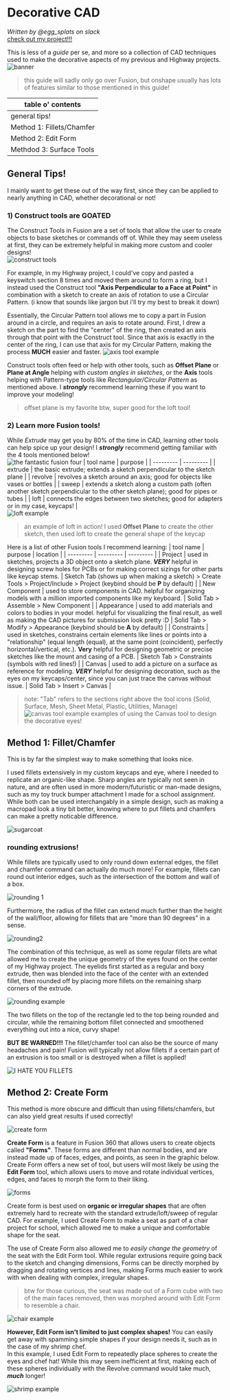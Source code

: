 # Decorative CAD

*Written by @egg_splats on slack* <br/>
[check out my project!!!](https://github.com/hunkegg/biblicallyaccuratekeyboard) <br/>

This is less of a *guide* per se, and more so a collection of CAD techniques used to make the decorative aspects of my previous and Highway projects. <br/>
![banner](https://github.com/user-attachments/assets/2908fd2c-f4b4-4bb6-90bb-b1bd5206d71c)
> this guide will sadly only go over Fusion, but onshape usually has lots of features similar to those mentioned in this guide!

| table o' contents |
| --------- |
| general tips! |
| Method 1: Fillets/Chamfer |
| Method 2: Edit Form |
| Methdod 3: Surface Tools |

## General Tips!
I mainly want to get these out of the way first, since they can be applied to nearly anything in CAD, whether decorational or not! <br/>

### 1) Construct tools are GOATED
The Construct Tools in Fusion are a set of tools that allow the user to create objects to base sketches or commands off of. While they may seem useless at first, they can be extremely helpful in making more custom and cooler designs! <br/>
![construct tools](https://github.com/user-attachments/assets/a59da974-a9f5-49fd-baa5-106cce42e248)

For example, in my Highway project, I could've copy and pasted a keyswitch section 8 times and moved them around to form a ring, but I instead used the Construct tool **"Axis Perpendicular to a Face at Point"** in combination with a sketch to create an axis of rotation to use a Circular Pattern. (i know that sounds like jargon but i'll try my best to break it down) <br/>

Essentially, the Circular Pattern tool allows me to copy a part in Fusion around in a circle, and requires an axis to rotate around. First, I drew a sketch on the part to find the "center" of the ring, then created an axis through that point with the Construct tool. Since that axis is exactly in the center of the ring, I can use that axis for my Circular Pattern, making the process **MUCH** easier and faster.
![axis tool example](https://github.com/user-attachments/assets/c9a08d54-061c-411d-8ec6-17604a5a10e4)

Construct tools often feed or help with other tools, such as **Offset Plane** or **Plane at Angle** helping with *custom angles in sketches*, or the **Axis** tools helping with Pattern-type tools like *Rectangular/Circular Pattern* as mentioned above. I ***strongly*** recommend learning these if you want to improve your modeling! <br/>
> offset plane is my favorite btw, super good for the loft tool!

### 2) Learn more Fusion tools!
While *Extrude* may get you by 80% of the time in CAD, learning other tools can help spice up your design! I ***strongly*** recommend getting familiar with the 4 tools mentioned below! <br/>
![the fantastic fusion four](https://github.com/user-attachments/assets/09390a8c-bb24-40b8-9be3-7ed394c72140)
| tool name | purpose |
| --------- | --------- |
| extrude | the basic extrude; extends a sketch perpendicular to the sketch plane |
| revolve | revolves a sketch around an axis; good for objects like vases or bottles |
| sweep | extends a sketch along a custom path (often another sketch perpendicular to the other sketch plane); good for pipes or tubes |
| loft | connects the edges between two sketches; good for adapters or in my case, keycaps! | <br/>
![loft example](https://github.com/user-attachments/assets/09380cb1-fe62-4bfb-9561-9b6d1e5486e6)
> an example of loft in action! I used **Offset Plane** to create the other sketch, then used loft to create the general shape of the keycap

Here is a list of other Fusion tools I recommend learning:
| tool name | purpose | location |
| --------- | --------- | --------- |
| Project | used in sketches, projects a 3D object onto a sketch plane. ***VERY*** helpful in designing screw holes for PCBs or for making correct sizings for other parts like keycap stems. | Sketch Tab (shows up when making a sketch) > Create Tools > Project/Include > Project (keybind should be **P** by default) |
| New Component | used to store components in CAD. helpful for organizing models with a million imported components like my keyboard. | Solid Tab > Assemble > New Component |
| Appearance | used to add materials and colors to bodies in your model. helpful for visualizing the final result, as well as making the CAD pictures for submission look pretty :D | Solid Tab > Modify > Appearance (keybind should be **A** by default) |
| Constraints | used in sketches, constrains certain elements like lines or points into a "relationship" (equal length (equal), at the same point (coincident), perfectly horizontal/vertical, etc.). **Very** helpful for designing geometric or precise sketches like the mount and casing of a PCB. | Sketch Tab > Constraints (symbols with red lines!) |
| Canvas | used to add a picture on a surface as reference for modeling. ***VERY*** helpful for designing decoration, such as the eyes on my keycaps/center, since you can just trace the canvas without issue. | Solid Tab > Insert > Canvas |
> note: "Tab" refers to the sections right above the tool icons (Solid, Surface, Mesh, Sheet Metal, Plastic, Utilities, Manage)
![canvas tool example](https://github.com/user-attachments/assets/27871e51-3416-4d04-8804-1c5e986fa4d7)
> examples of using the Canvas tool to design the decorative eyes!

## Method 1: Fillet/Chamfer
This is by far the simplest way to make something that looks nice. <br/>

I used fillets extensively in my custom keycaps and eye, where I needed to replicate an organic-like shape. Sharp angles are typically not seen in nature, and are often used in more modern/futuristic or man-made designs, such as my toy truck bumper attachment I made for a school assignment. While both can be used interchangably in a simple design, such as making a macropad look a tiny bit better, knowing where to put fillets and chamfers can make a pretty noticable difference.<br/>

![sugarcoat](https://github.com/user-attachments/assets/7b6fe0be-bad8-4f8e-b40e-7120ec88d44c)

### rounding extrusions!
While fillets are typically used to only round down external edges, the fillet and chamfer command can actually do much more! For example, fillets can round out interior edges, such as the intersection of the bottom and wall of a box. <br/>

![rounding 1](https://github.com/user-attachments/assets/c1400559-1edc-4ed0-9c31-2006b86eda6f)

Furthermore, the radius of the fillet can extend much further than the height of the wall/floor, allowing for fillets that are "more than 90 degrees" in a sense. <br/>

![rounding2](https://github.com/user-attachments/assets/bcbd3721-a113-4dbf-9d6b-0ea8dad93bbb)

The combination of this technique, as well as some regular fillets are what allowed me to create the unique geometry of the eyes found on the center of my Highway project. The eyelids first started as a regular and boxy extrude, then was blended into the face of the center with an extended fillet, then rounded off by placing more fillets on the remaining sharp corners of the extrude. <br/>

![rounding example](https://github.com/user-attachments/assets/c621877c-bb67-49d5-a7f8-6b8d5f49193a)

The two fillets on the top of the rectangle led to the top being rounded and circular, while the remaining bottom fillet connected and smoothened everything out into a nice, curvy shape! <br/>

**BUT BE WARNED!!!** The fillet/chamfer tool can also be the source of many headaches and pain! Fusion will typically not allow fillets if a certain part of an extrusion is too small or is destroyed when a fillet is applied! <br/>

![I HATE YOU FILLETS](https://github.com/user-attachments/assets/6bc1eefc-68f2-4b29-b177-90da8c043d9c)

## Method 2: Create Form
This method is more obscure and difficult than using fillets/chamfers, but can also yield great results if used correctly! <br/>

![create form](https://github.com/user-attachments/assets/68c9061f-5afc-48ec-b48a-30fbd47ae6d3)

**Create Form** is a feature in Fusion 360 that allows users to create objects called **"Forms"**. These forms are different than normal bodies, and are instead made up of faces, edges, and points, as seen in the graphic below. Create Form offers a new set of tool, but users will most likely be using the **Edit Form** tool, which allows users to move and rotate individual vertices, edges, and faces to morph the form to their liking. <br/>

![forms](https://github.com/user-attachments/assets/39e4c173-0769-45ac-9f8e-a689bcde15c0)

Create form is best used on **organic or irregular shapes** that are often extremely hard to recreate with the standard extrude/loft/sweep of regular CAD. For example, I used Create Form to make a seat as part of a chair project for school, which allowed me to make a unique and comfortable shape for the seat. <br/>

The use of Create Form also allowed me to *easily change the geometry* of the seat with the Edit Form tool. While regular extrusions require going back to the sketch and changing dimensions, Forms can be directly morphed by dragging and rotating vertices and lines, making Forms much easier to work with when dealing with complex, irregular shapes. <br/>
> btw for those curious, the seat was made out of a Form cube with two of the main faces removed, then was morphed around with Edit Form to resemble a chair. <br/>

![chair example](https://github.com/user-attachments/assets/028c1af0-476d-4a51-9744-4c2df5d952a9)

**However, Edit Form isn't limited to just complex shapes!** You can easily get away with spamming simple shapes if your design needs it, such as in the case of my shrimp chef. <br/>
In this example, I used Edit Form to repeatedly place spheres to create the eyes and chef hat! While this may seem inefficient at first, making each of these spheres individually with the Revolve command would take much, ***much*** longer! <br/>

![shrimp example](https://github.com/user-attachments/assets/c17b23a7-f867-4413-a3a6-1f2ebd347efb)


